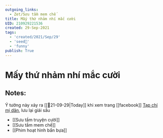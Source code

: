 ```yaml
---
outgoing_links:
  - Zet/Sưu tầm mem chế
title: Mấy thứ nhảm nhí mắc cười
UID: 210929221536
created: 29-Sep-2021
tags:
  - 'created/2021/Sep/29'
  - 'seed🥜'
  - 'funny'
publish: True
---
```

# Mấy thứ nhảm nhí mắc cười

## Notes:
Ý tưởng này xảy ra [[📝21-09-29|Today]] khi xem trang [[facebook]] [Tạp chí mị dân](https://www.facebook.com/tapchimidan), lưu lại giải sầu
- [[Sưu tầm truyện cười]]
- [[Sưu tầm mem chế]]
- [[Phim hoạt hình bẩn bựa]]
